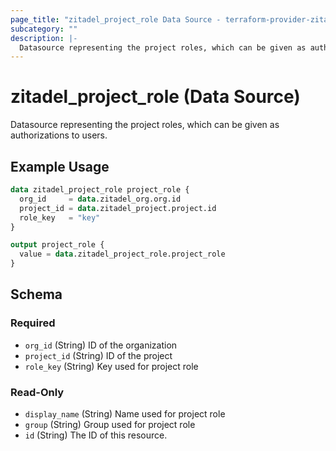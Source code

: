 ```yaml
---
page_title: "zitadel_project_role Data Source - terraform-provider-zitadel"
subcategory: ""
description: |-
  Datasource representing the project roles, which can be given as authorizations to users.
---
```


# zitadel_project_role (Data Source)

Datasource representing the project roles, which can be given as authorizations to users.

## Example Usage

```terraform
data zitadel_project_role project_role {
  org_id     = data.zitadel_org.org.id
  project_id = data.zitadel_project.project.id
  role_key   = "key"
}

output project_role {
  value = data.zitadel_project_role.project_role
}
```

<!-- schema generated by tfplugindocs -->
## Schema

### Required

- `org_id` (String) ID of the organization
- `project_id` (String) ID of the project
- `role_key` (String) Key used for project role

### Read-Only

- `display_name` (String) Name used for project role
- `group` (String) Group used for project role
- `id` (String) The ID of this resource.